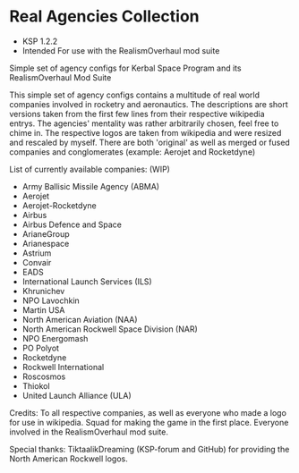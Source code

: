 # Real Agencies Collection

- KSP 1.2.2
- Intended For use with the RealismOverhaul mod suite

Simple set of agency configs for Kerbal Space Program and its RealismOverhaul Mod Suite

This simple set of agency configs contains a multitude of real world companies involved in rocketry and aeronautics.
The descriptions are short versions taken from the first few lines from their respective wikipedia entrys.
The agencies' mentality was rather arbitrarily chosen, feel free to chime in.
The respective logos are taken from wikipedia and were resized and rescaled by myself.
There are both 'original' as well as merged or fused companies and conglomerates (example: Aerojet and Rocketdyne)



List of currently available companies: (WIP)

- Army Ballisic Missile Agency (ABMA)
- Aerojet
- Aerojet-Rocketdyne
- Airbus
- Airbus Defence and Space
- ArianeGroup
- Arianespace
- Astrium
- Convair
- EADS
- International Launch Services (ILS)
- Khrunichev
- NPO Lavochkin
- Martin USA
- North American Aviation (NAA)
- North American Rockwell Space Division (NAR)
- NPO Energomash
- PO Polyot
- Rocketdyne
- Rockwell International
- Roscosmos
- Thiokol
- United Launch Alliance (ULA)




Credits:
To all respective companies, as well as everyone who made a logo for use in wikipedia.
Squad for making the game in the first place.
Everyone involved in the RealismOverhaul mod suite.

Special thanks:
TiktaalikDreaming (KSP-forum and GitHub) for providing the North American Rockwell logos.
